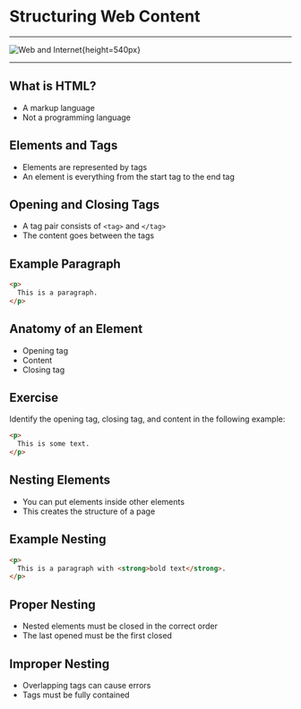 # Structuring Web Content

---

![Web and Internet](https://upload.wikimedia.org/wikipedia/commons/c/c4/IP_stack_connections.svg){height=540px}

---

## What is HTML?

- A markup language
- Not a programming language

## Elements and Tags

- Elements are represented by tags
- An element is everything from the start tag to the end tag

## Opening and Closing Tags

- A tag pair consists of `<tag>` and `</tag>`
- The content goes between the tags

## Example Paragraph

```html
<p>
  This is a paragraph.
</p>
```

## Anatomy of an Element

- Opening tag
- Content
- Closing tag

## Exercise

Identify the opening tag, closing tag, and content in the following example:

```html
<p>
  This is some text.
</p>
```

## Nesting Elements

- You can put elements inside other elements
- This creates the structure of a page

## Example Nesting

```html
<p>
  This is a paragraph with <strong>bold text</strong>.
</p>
```

## Proper Nesting

- Nested elements must be closed in the correct order
- The last opened must be the first closed

## Improper Nesting

- Overlapping tags can cause errors
- Tags must be fully contained
